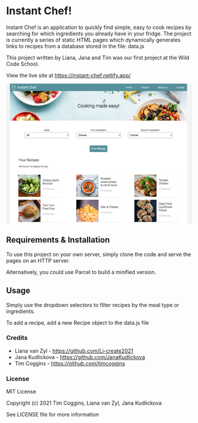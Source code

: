 # Instant Chef!
Instant Chef is an application to quickly find simple, easy to cook recipes by searching for which ingredients you already have in your fridge. The project is currently a series of static HTML pages which dynamically generates links to recipes from a database stored in the file: data.js

This project written by Liana, Jana and Tim was our first project at the Wild Code School. 

View the live site at <https://instant-chef.netlify.app/>

![Screenshot of Instant Chef](images/screenshot.png)

## Requirements & Installation
To use this project on your own server, simply clone the code and serve the pages on an HTTP server.

Alternatively, you could use Parcel to build a minified version.

## Usage
Simply use the dropdown selectors to filter recipes by the meal type or ingredients. 

To add a recipe, add a new Recipe object to the data.js file


### Credits
- Liana van Zyl - <https://github.com/Li-create2021>
- Jana Kudlickova - <https://github.com/JanaKudlickova>
- Tim Coggins - <https://github.com/timcoggins>


### License
MIT License

Copyright (c) 2021 Tim Coggins, Liana van Zyl, Jana Kudlickova

See LICENSE file for more information
